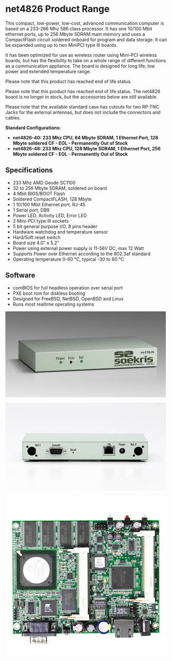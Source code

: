 # net4826  Product Range

This compact, low-power, low-cost, advanced communication computer is based on a 233-266 Mhz 586 class processor. It has one 10/100 Mbit ethernet ports, up to 256 Mbyte SDRAM main memory and uses a CompactFlash circuit soldered onboard for program and data storage. It can be expanded using up to two MiniPCI type III boards.

It has been optimized for use as wireless router using Mini-PCI wireless boards, but has the flexibility to take on a whole range of different functions as a communication appliance. The board is designed for long life, low power and extended temperature range.

Please note that this product has reached end of life status.

Please note that this product has reached end of life status. The net4826 board is no longer in stock, but the accessories below are still available.

Please note that the available standard case has cutouts for two RP-TNC Jacks for the external antennas, but does not include the connectors and cables.

**Standard Configurations:**
* **net4826-40: 233 Mhz CPU, 64 Mbyte SDRAM, 1 Ethernet Port, 128 Mbyte soldered CF - EOL - Permanently Out of Stock**
* **net4826-48: 233 Mhz CPU, 128 Mbyte SDRAM, 1 Ethernet Port, 256 Mbyte soldered CF - EOL - Permanently Out of Stock**

## Specifications
* 233 Mhz AMD Geode SC1100
* 32 to 256 Mbyte SDRAM, soldered on board
* 4 Mbit BIOS/BOOT Flash
* Soldered CompactFLASH, 128 Mbyte
* 1 10/100 Mbit Ethernet port, RJ-45
* 1 Serial port, DB9
* Power LED, Activity LED, Error LED
* 2 Mini-PCI type III sockets
* 5 bit general purpose I/O, 8 pins header
* Hardware watchdog and temperature sensor
* Hard/Soft reset switch
* Board size 4.0" x 5.2"
* Power using external power supply is 11-56V DC, max 12 Watt
* Supports Power over Ethernet according to the 802.3af standard
* Operating temperature 0-60 °C, typical -30 to 60 °C

## Software
* comBIOS for full headless operation over serial port
* PXE boot rom for diskless booting
* Designed for FreeBSD, NetBSD, OpenBSD and Linux
* Runs most realtime operating systems

![net4826](../media/wysiwyg/net4826_BC_front_overview_NEW_1.jpg)

![net4826](../media/wysiwyg/net4826_BC_back_overview.jpg)

![net4826](../media/wysiwyg/net4826_50_BO_front_overview_NEW.jpg)
